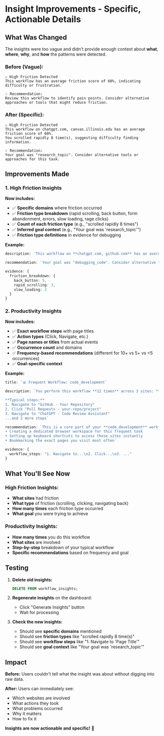 # Insight Improvements - Specific, Actionable Details

## What Was Changed

The insights were too vague and didn't provide enough context about **what**, **where**, **why**, and **how** the patterns were detected. 

### Before (Vague):
```
⚠️ High Friction Detected
This workflow has an average friction score of 60%, indicating difficulty or frustration.

💡 Recommendation:
Review this workflow to identify pain points. Consider alternative approaches or tools that might reduce friction.
```

### After (Specific):
```
⚠️ High Friction Detected
This workflow on chatgpt.com, canvas.illinois.edu has an average friction score of 60%. 
You scrolled rapidly 8 time(s), suggesting difficulty finding information.

💡 Recommendation:
Your goal was "research_topic". Consider alternative tools or approaches for this task.
```

## Improvements Made

### 1. High Friction Insights

**Now includes:**
- ✅ **Specific domains** where friction occurred
- ✅ **Friction type breakdown** (rapid scrolling, back button, form abandonment, errors, slow loading, rage clicks)
- ✅ **Count of each friction type** (e.g., "scrolled rapidly 8 times")
- ✅ **Inferred goal context** (e.g., "Your goal was 'research_topic'")
- ✅ **Friction type definitions** in evidence for debugging

**Example:**
```typescript
description: `This workflow on **chatgpt.com, github.com** has an average friction score of **65%**. You used the back button 5 time(s), indicating navigation confusion.`

recommendation: `Your goal was "debugging_code". Consider alternative tools or approaches for this task.`

evidence: {
  friction_breakdown: {
    back_button: 5,
    rapid_scrolling: 3,
    slow_loading: 2
  }
}
```

### 2. Productivity Insights

**Now includes:**
- ✅ **Exact workflow steps** with page titles
- ✅ **Action types** (Click, Navigate, etc.)
- ✅ **Page names or titles** from actual events
- ✅ **Occurrence count** and domains
- ✅ **Frequency-based recommendations** (different for 10+ vs 5+ vs <5 occurrences)
- ✅ **Goal-specific context**

**Example:**
```typescript
title: `📊 Frequent Workflow: code_development`

description: `You perform this workflow **12 times** across 3 sites: **github.com, chatgpt.com, canvas.illinois.edu**.

**Typical steps:**
1. Navigate to "GitHub - Your Repository"
2. Click "Pull Requests · your-repo/project"
3. Navigate to "ChatGPT - Code Review Assistant"
...and 2 more steps`

recommendation: `This is a core part of your **code_development** workflow. Consider:
• Creating a dedicated browser workspace for this frequent task
• Setting up keyboard shortcuts to access these sites instantly
• Bookmarking the exact pages you visit most often`

evidence: {
  workflow_steps: "1. Navigate to...\n2. Click...\n3. ..."
}
```

## What You'll See Now

### High Friction Insights:
- **What sites** had friction
- **What type** of friction (scrolling, clicking, navigating back)
- **How many times** each friction type occurred
- **What goal** you were trying to achieve

### Productivity Insights:
- **How many times** you do this workflow
- **What sites** are involved
- **Step-by-step** breakdown of your typical workflow
- **Specific recommendations** based on frequency and goal

## Testing

1. **Delete old insights:**
   ```sql
   DELETE FROM workflow_insights;
   ```

2. **Regenerate insights** on the dashboard:
   - Click "Generate Insights" button
   - Wait for processing

3. **Check the new insights:**
   - Should see **specific domains** mentioned
   - Should see **friction types** like "scrolled rapidly 8 time(s)"
   - Should see **workflow steps** like "1. Navigate to 'Page Title'"
   - Should see **goal context** like "Your goal was 'research_topic'"

## Impact

**Before:** Users couldn't tell what the insight was about without digging into raw data.

**After:** Users can immediately see:
- Which websites are involved
- What actions they took
- What problems occurred
- Why it matters
- How to fix it

**Insights are now actionable and specific!** 🎯

